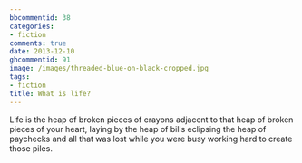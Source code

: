```yaml
---
bbcommentid: 38
categories:
- fiction
comments: true
date: 2013-12-10
ghcommentid: 91
image: /images/threaded-blue-on-black-cropped.jpg
tags:
- fiction
title: What is life?
---
```


Life is the heap of broken pieces of crayons adjacent to that heap of broken pieces of your heart, laying by the heap of bills eclipsing the heap of paychecks and all that was lost while you were busy working hard to create those piles.
